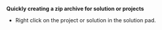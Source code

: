 **Quickly creating a zip archive for solution or projects**


 * Right click on the project or solution in the solution pad.
